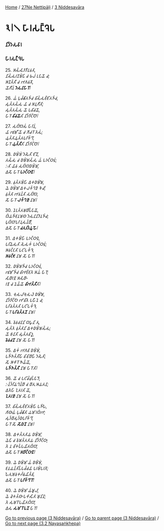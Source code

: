 
[Home](/) / [27Ne Nettipāḷi](../../27Ne.md) / [3 Niddesavāra](../3.md)

# 𑁩𑁇𑁧 𑀳𑀸𑀭𑀲𑀗𑁆𑀔𑁂𑀧

### 𑀦𑀺𑀤𑁆𑀤𑁂𑀲𑀯𑀸𑀭

### 𑀳𑀸𑀭𑀲𑀗𑁆𑀔𑁂𑀧

25\. _𑀅𑀲𑁆𑀲𑀸𑀤𑀸𑀤𑀻𑀦𑀯𑀢𑀸,_  
_𑀦𑀺𑀲𑁆𑀲𑀭𑀡𑀫𑁆𑀧𑀺 𑀘 𑀨𑀮𑀁 𑀉𑀧𑀸𑀬𑁄 𑀘;_  
_𑀆𑀡𑀢𑁆𑀢𑀻 𑀘 𑀪𑀕𑀯𑀢𑁄,_  
_𑀬𑁄𑀕𑀻𑀦𑀁 **𑀤𑁂𑀲𑀦𑀸𑀳𑀸𑀭𑁄**𑁇_  


26\. _𑀬𑀁 𑀧𑀼𑀘𑁆𑀙𑀺𑀢𑀜𑁆𑀘 𑀯𑀺𑀲𑁆𑀲𑀚𑁆𑀚𑀺𑀢𑀜𑁆𑀘,_  
_𑀲𑀼𑀢𑁆𑀢𑀲𑁆𑀲 𑀬𑀸 𑀘 𑀅𑀦𑀼𑀕𑀻𑀢𑀺;_  
_𑀲𑀼𑀢𑁆𑀢𑀲𑁆𑀲 𑀬𑁄 𑀧𑀯𑀺𑀘𑀬𑁄,_  
_𑀳𑀸𑀭𑁄 **𑀯𑀺𑀘𑀬𑁄**𑀢𑀺 𑀦𑀺𑀤𑁆𑀤𑀺𑀝𑁆𑀞𑁄𑁇_  


27\. _𑀲𑀩𑁆𑀩𑁂𑀲𑀁 𑀳𑀸𑀭𑀸𑀦𑀁,_  
_𑀬𑀸 𑀪𑀽𑀫𑀻 𑀬𑁄 𑀘 𑀕𑁄𑀘𑀭𑁄 𑀢𑁂𑀲𑀁;_  
_𑀬𑀼𑀢𑁆𑀢𑀸𑀬𑀼𑀢𑁆𑀢𑀧𑀭𑀺𑀓𑁆𑀔𑀸,_  
_𑀳𑀸𑀭𑁄 **𑀬𑀼𑀢𑁆𑀢𑀻**𑀢𑀺 𑀦𑀺𑀤𑁆𑀤𑀺𑀝𑁆𑀞𑁄𑁇_  


28\. _𑀥𑀫𑁆𑀫𑀁 𑀤𑁂𑀲𑁂𑀢𑀺 𑀚𑀺𑀦𑁄,_  
_𑀢𑀲𑁆𑀲 𑀘 𑀥𑀫𑁆𑀫𑀲𑁆𑀲 𑀬𑀁 𑀧𑀤𑀝𑁆𑀞𑀸𑀦𑀁;_  
_𑀇𑀢𑀺 𑀬𑀸𑀯 𑀲𑀩𑁆𑀩𑀥𑀫𑁆𑀫𑀸,_  
_𑀏𑀲𑁄 𑀳𑀸𑀭𑁄 **𑀧𑀤𑀝𑁆𑀞𑀸𑀦𑁄**𑁇_  


29\. _𑀯𑀼𑀢𑁆𑀢𑀫𑁆𑀳𑀺 𑀏𑀓𑀥𑀫𑁆𑀫𑁂,_  
_𑀬𑁂 𑀥𑀫𑁆𑀫𑀸 𑀏𑀓𑀮𑀓𑁆𑀔𑀡𑀸 𑀓𑁂𑀘𑀺;_  
_𑀯𑀼𑀢𑁆𑀢𑀸 𑀪𑀯𑀦𑁆𑀢𑀺 𑀲𑀩𑁆𑀩𑁂,_  
_𑀲𑁄 𑀳𑀸𑀭𑁄 **𑀮𑀓𑁆𑀔𑀡𑁄** 𑀦𑀸𑀫𑁇_  


30\. _𑀦𑁂𑀭𑀼𑀢𑁆𑀢𑀫𑀥𑀺𑀧𑁆𑀧𑀸𑀬𑁄,_  
_𑀩𑁆𑀬𑀜𑁆𑀚𑀦𑀫𑀣 𑀤𑁂𑀲𑀦𑀸𑀦𑀺𑀤𑀸𑀦𑀜𑁆𑀘;_  
_𑀧𑀼𑀩𑁆𑀩𑀸𑀧𑀭𑀸𑀦𑀼𑀲𑀦𑁆𑀥𑀻,_  
_𑀏𑀲𑁄 𑀳𑀸𑀭𑁄 **𑀘𑀢𑀼𑀩𑁆𑀬𑀽𑀳𑁄**𑁇_  


31\. _𑀏𑀓𑀫𑁆𑀳𑀺 𑀧𑀤𑀝𑁆𑀞𑀸𑀦𑁂,_  
_𑀧𑀭𑀺𑀬𑁂𑀲𑀢𑀺 𑀲𑁂𑀲𑀓𑀁 𑀧𑀤𑀝𑁆𑀞𑀸𑀦𑀁;_  
_𑀆𑀯𑀝𑁆𑀝𑀢𑀺 𑀧𑀝𑀺𑀧𑀓𑁆𑀔𑁂,_  
_**𑀆𑀯𑀝𑁆𑀝𑁄** 𑀦𑀸𑀫 𑀲𑁄 𑀳𑀸𑀭𑁄𑁇_  


32\. _𑀥𑀫𑁆𑀫𑀜𑁆𑀘 𑀧𑀤𑀝𑁆𑀞𑀸𑀦𑀁,_  
_𑀪𑀽𑀫𑀺𑀜𑁆𑀘 𑀯𑀺𑀪𑀚𑁆𑀚𑀢𑁂 𑀅𑀬𑀁 𑀳𑀸𑀭𑁄;_  
_𑀲𑀸𑀥𑀸𑀭𑀡𑁂 𑀅𑀲𑀸𑀥𑀸-_  
_𑀭𑀡𑁂 𑀘 𑀦𑁂𑀬𑁆𑀬𑁄 **𑀯𑀺𑀪𑀢𑁆𑀢𑀻**𑀢𑀺𑁇_  


33\. _𑀓𑀼𑀲𑀮𑀸𑀓𑀼𑀲𑀮𑁂 𑀥𑀫𑁆𑀫𑁂,_  
_𑀦𑀺𑀤𑁆𑀤𑀺𑀝𑁆𑀞𑁂 𑀪𑀸𑀯𑀺𑀢𑁂 𑀧𑀳𑀻𑀦𑁂 𑀘;_  
_𑀧𑀭𑀺𑀯𑀢𑁆𑀢𑀢𑀺 𑀧𑀝𑀺𑀧𑀓𑁆𑀔𑁂,_  
_𑀳𑀸𑀭𑁄 **𑀧𑀭𑀺𑀯𑀢𑁆𑀢𑀦𑁄** 𑀦𑀸𑀫𑁇_  


34\. _𑀯𑁂𑀯𑀘𑀦𑀸𑀦𑀺 𑀩𑀳𑀽𑀦𑀺 𑀢𑀼,_  
_𑀲𑀼𑀢𑁆𑀢𑁂 𑀯𑀼𑀢𑁆𑀢𑀸𑀦𑀺 𑀏𑀓𑀥𑀫𑁆𑀫𑀲𑁆𑀲;_  
_𑀬𑁄 𑀚𑀸𑀦𑀸𑀢𑀺 𑀲𑀼𑀢𑁆𑀢𑀯𑀺𑀤𑀽,_  
_**𑀯𑁂𑀯𑀘𑀦𑁄** 𑀦𑀸𑀫 𑀲𑁄 𑀳𑀸𑀭𑁄𑁇_  


35\. _𑀏𑀓𑀁 𑀪𑀕𑀯𑀸 𑀥𑀫𑁆𑀫𑀁,_  
_𑀧𑀜𑁆𑀜𑀢𑁆𑀢𑀻𑀳𑀺 𑀯𑀺𑀯𑀺𑀥𑀸𑀳𑀺 𑀤𑁂𑀲𑁂𑀢𑀺;_  
_𑀲𑁄 𑀆𑀓𑀸𑀭𑁄 𑀜𑁂𑀬𑁆𑀬𑁄,_  
_**𑀧𑀜𑁆𑀜𑀢𑁆𑀢𑀻** 𑀦𑀸𑀫 𑀳𑀸𑀭𑁄𑀢𑀺𑁇_  


36\. _𑀬𑁄 𑀘 𑀧𑀝𑀺𑀘𑁆𑀘𑀼𑀧𑁆𑀧𑀸𑀤𑁄,_  
_𑀇𑀦𑁆𑀤𑁆𑀭𑀺𑀬𑀔𑀦𑁆𑀥𑀸 𑀘 𑀥𑀸𑀢𑀼 𑀆𑀬𑀢𑀦𑀸;_  
_𑀏𑀢𑁂𑀳𑀺 𑀑𑀢𑀭𑀢𑀺 𑀬𑁄,_  
_**𑀑𑀢𑀭𑀡𑁄** 𑀦𑀸𑀫 𑀲𑁄 𑀳𑀸𑀭𑁄𑁇_  


37\. _𑀯𑀺𑀲𑁆𑀲𑀚𑁆𑀚𑀺𑀢𑀫𑁆𑀳𑀺 𑀧𑀜𑁆𑀳𑁂,_  
_𑀕𑀸𑀣𑀸𑀬𑀁 𑀧𑀼𑀘𑁆𑀙𑀺𑀢𑀸 𑀬𑀫𑀸𑀭𑀩𑁆𑀪;_  
_𑀲𑀼𑀤𑁆𑀥𑀸𑀲𑀼𑀤𑁆𑀥𑀧𑀭𑀺𑀓𑁆𑀔𑀸,_  
_𑀳𑀸𑀭𑁄 𑀲𑁄 **𑀲𑁄𑀥𑀦𑁄** 𑀦𑀸𑀫𑁇_  


38\. _𑀏𑀓𑀢𑁆𑀢𑀢𑀸𑀬 𑀥𑀫𑁆𑀫𑀸,_  
_𑀬𑁂𑀧𑀺 𑀘 𑀯𑁂𑀫𑀢𑁆𑀢𑀢𑀸𑀬 𑀦𑀺𑀤𑁆𑀤𑀺𑀝𑁆𑀞𑀸;_  
_𑀢𑁂 𑀦 𑀯𑀺𑀓𑀧𑁆𑀧𑀬𑀺𑀢𑀩𑁆𑀩𑀸,_  
_𑀏𑀲𑁄 𑀳𑀸𑀭𑁄 **𑀅𑀥𑀺𑀝𑁆𑀞𑀸𑀦𑁄**𑁇_  


39\. _𑀬𑁂 𑀥𑀫𑁆𑀫𑀸 𑀬𑀁 𑀥𑀫𑁆𑀫𑀁,_  
_𑀚𑀦𑀬𑀦𑁆𑀢𑀺𑀧𑁆𑀧𑀘𑁆𑀘𑀬𑀸 𑀧𑀭𑀫𑁆𑀧𑀭𑀢𑁄;_  
_𑀳𑁂𑀢𑀼𑀫𑀯𑀓𑀟𑁆𑀠𑀬𑀺𑀢𑁆𑀯𑀸,_  
_𑀏𑀲𑁄 𑀳𑀸𑀭𑁄 **𑀧𑀭𑀺𑀓𑁆𑀔𑀸𑀭𑁄**𑁇_  


40\. _𑀬𑁂 𑀥𑀫𑁆𑀫𑀸 𑀬𑀁𑀫𑀽𑀮𑀸,_  
_𑀬𑁂 𑀘𑁂𑀓𑀢𑁆𑀣𑀸 𑀧𑀓𑀸𑀲𑀺𑀢𑀸 𑀫𑀼𑀦𑀺𑀦𑀸;_  
_𑀢𑁂 𑀲𑀫𑀭𑁄𑀧𑀬𑀺𑀢𑀩𑁆𑀩𑀸,_  
_𑀏𑀲 **𑀲𑀫𑀸𑀭𑁄𑀧𑀦𑁄** 𑀳𑀸𑀭𑁄𑁇_  


[Go to previous page (3 Niddesavāra)](../3.md) / [Go to parent page (3 Niddesavāra)](../3.md) / [Go to next page (3.2 Nayasaṅkhepa)](3.2.md)


